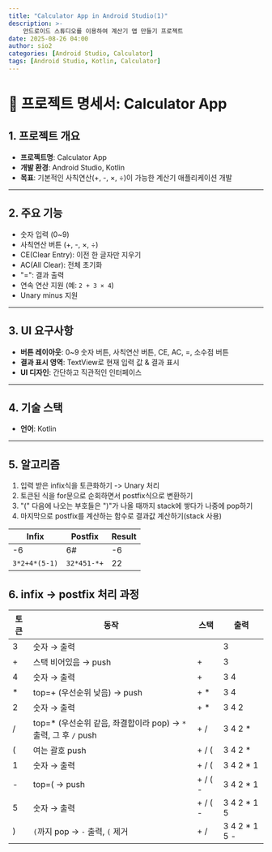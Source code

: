 ```yaml
---
title: "Calculator App in Android Studio(1)"
description: >-
    안드로이드 스튜디오를 이용하여 계산기 앱 만들기 프로젝트
date: 2025-08-26 04:00
author: sio2
categories: [Android Studio, Calculator]
tags: [Android Studio, Kotlin, Calculator]
---
```


# 📌 프로젝트 명세서: Calculator App

## 1. 프로젝트 개요
- **프로젝트명**: Calculator App  
- **개발 환경**: Android Studio, Kotlin  
- **목표**: 기본적인 사칙연산(+, -, ×, ÷)이 가능한 계산기 애플리케이션 개발  

---

## 2. 주요 기능
- 숫자 입력 (0~9)  
- 사칙연산 버튼 (+, -, ×, ÷)  
- CE(Clear Entry): 이전 한 글자만 지우기 
- AC(All Clear): 전체 초기화
- "=": 결과 출력  
- 연속 연산 지원 (예: `2 + 3 × 4`)  
- Unary minus 지원

---

## 3. UI 요구사항
- **버튼 레이아웃**: 0~9 숫자 버튼, 사칙연산 버튼, CE, AC, =, 소수점 버튼  
- **결과 표시 영역**: TextView로 현재 입력 값 & 결과 표시  
- **UI 디자인**: 간단하고 직관적인 인터페이스  

---

## 4. 기술 스택
- **언어**: Kotlin  

-----

## 5. 알고리즘
1. 입력 받은 infix식을 토큰화하기 -> Unary 처리 
2. 토큰된 식을 for문으로 순회하면서 postfix식으로 변환하기
3. "(" 다음에 나오는 부호들은  ")"가 나올 때까지 stack에 쌓다가 나중에 pop하기 
4. 마지막으로 postfix를 계산하는 함수로 결과값 계산하기(stack 사용) 

| Infix              | Postfix       | Result |
|--------------------|--------------|--------|
| -6                | 6#           | -6     |
| `3*2+4*(5-1)`     | `32*451-*+`      | 22     |


## 6. infix -> postfix 처리 과정 
| 토큰 | 동작                                                 | 스택      | 출력             |
| ---- | ------------------- | --------- | ------------ |
| 3    | 숫자 → 출력                                          |           | 3                |
| +    | 스택 비어있음 → push                                  | +         | 3                |
| 4    | 숫자 → 출력                                          | +         | 3 4              |
| *    | top=+ (우선순위 낮음) → push                          | + *       | 3 4              |
| 2    | 숫자 → 출력                                          | + *       | 3 4 2            |
| /    | top=* (우선순위 같음, 좌결합이라 pop) → `*` 출력, 그 후 `/` push | + /       | 3 4 2 *          |
| (    | 여는 괄호 push                                       | + / (     | 3 4 2 *          |
| 1    | 숫자 → 출력                                          | + / (     | 3 4 2 * 1        |
| -    | top=( → push                                         | + / ( -   | 3 4 2 * 1        |
| 5    | 숫자 → 출력                                          | + / ( -   | 3 4 2 * 1 5      |
| )    | `(`까지 pop → `-` 출력, `(` 제거                       | + /       | 3 4 2 * 1 5 -    |



<br /><br /><br />   


